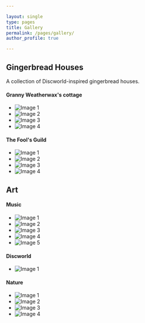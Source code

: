 ```yaml
---

layout: single
type: pages
title: Gallery
permalink: /pages/gallery/
author_profile: true

---
```


## Gingerbread Houses

A collection of Discworld-inspired gingerbread houses.

#### Granny Weatherwax's cottage
* ![Image 1](../assets/images/weatherwax1.jpg)
* ![Image 2](../assets/images/weatherwax2.jpg)
* ![Image 3](../assets/images/weatherwax3.jpg)
* ![Image 4](../assets/images/weatherwax4.jpg)

#### The Fool's Guild
* ![Image 1](../assets/images/fool1.jpg)
* ![Image 2](../assets/images/fool2.jpg)
* ![Image 3](../assets/images/fool3.jpg)
* ![Image 4](../assets/images/fool4.jpg)

## Art

#### Music
* ![Image 1](../assets/images/treble.jpg)
* ![Image 2](../assets/images/bass.jpg)
* ![Image 3](../assets/images/alto.jpg)
* ![Image 4](../assets/images/gramophone.jpg)
* ![Image 5]((../assets/images/bho-rhap.jpg))

#### Discworld
* ![Image 1](../assets/images/discworld.jpg)

#### Nature
* ![Image 1](../assets/images/rose.jpg)
* ![Image 2](../assets/images/squirrel.jpg)
* ![Image 3](../assets/images/seahorse.jpg)
* ![Image 4](../assets/images/albatross.jpg)


